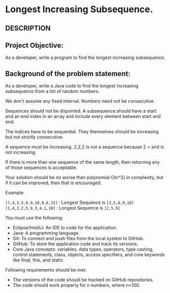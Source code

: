 # Longest Increasing Subsequence.
## DESCRIPTION

## Project Objective:

As a developer, write a program to find the longest increasing subsequence.

 

## Background of the problem statement:

As a developer, write a Java code to find the longest increasing subsequence from a list of random numbers.

We don't assume any fixed interval. Numbers need not be consecutive.

Sequences should not be disjointed.  A subsequence should have a start and an end index in an array 
and include every element between start and end. 

The indices have to be sequential.  They themselves should be increasing but not strictly consecutive.

A sequence must be increasing.  2,2,2 is not a sequence because 2 = and is not increasing.

If there is more than one sequence of the same length, then returning any of those sequences is acceptable.

Your solution should be no worse than polynomial O(n^2) in complexity, but if it can be improved, then that is encouraged.

Example:

`[7,4,3,5,6,9,10,8,6,15]` : Longest Sequence is `[3,5,6,9,10]`
`[1,4,3,2,5,9,3,4,1,10]` : Longest Sequence is `[2,5,9]`
 

You must use the following:

  * Eclipse/IntelliJ: An IDE to code for the application.
  * Java: A programming language.
  * Git: To connect and push files from the local system to GitHub.
  * GitHub: To store the application code and track its versions. 
  * Core Java concepts: variables, data types, operators, type casting, control statements, class, objects, access specifiers, and core keywords like final, this, and static.
 

Following requirements should be met:

  * The versions of the code should be tracked on GitHub repositories.
  * The code should work properly for n numbers, where n<100. 
